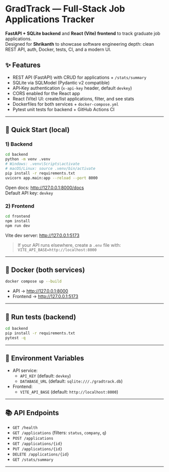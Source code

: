 
# GradTrack — Full‑Stack Job Applications Tracker

**FastAPI + SQLite backend** and **React (Vite) frontend** to track graduate job applications.  
Designed for **Shrikanth** to showcase software engineering depth: clean REST API, auth, Docker, tests, CI, and a modern UI.

## ✨ Features
- REST API (FastAPI) with CRUD for applications + `/stats/summary`
- SQLite via SQLModel (Pydantic v2 compatible)
- API‑Key authentication (`x-api-key` header, default `devkey`)
- CORS enabled for the React app
- React (Vite) UI: create/list applications, filter, and see stats
- Dockerfiles for both services + `docker-compose.yml`
- Pytest unit tests for backend + GitHub Actions CI

---

## 🚀 Quick Start (local)

### 1) Backend
```bash
cd backend
python -m venv .venv
# Windows: .venv\Scripts\activate
# macOS/Linux: source .venv/bin/activate
pip install -r requirements.txt
uvicorn app.main:app --reload --port 8000
```
Open docs: http://127.0.0.1:8000/docs  
Default API key: `devkey`

### 2) Frontend
```bash
cd frontend
npm install
npm run dev
```
Vite dev server: http://127.0.0.1:5173

> If your API runs elsewhere, create a `.env` file with:  
> `VITE_API_BASE=http://localhost:8000`

---

## 🐳 Docker (both services)
```bash
docker compose up --build
```
- API → http://127.0.0.1:8000
- Frontend → http://127.0.0.1:5173

---

## 🧪 Run tests (backend)
```bash
cd backend
pip install -r requirements.txt
pytest -q
```

---

## 🔧 Environment Variables
- API service:
  - `API_KEY` (default: `devkey`)
  - `DATABASE_URL` (default: `sqlite:///./gradtrack.db`)
- Frontend:
  - `VITE_API_BASE` (default: `http://localhost:8000`)

---

## 📚 API Endpoints
- `GET /health`
- `GET /applications` (filters: `status`, `company`, `q`)
- `POST /applications`
- `GET /applications/{id}`
- `PUT /applications/{id}`
- `DELETE /applications/{id}`
- `GET /stats/summary`

---


